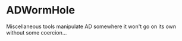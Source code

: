 # ADWormHole
Miscellaneous tools manipulate AD somewhere it won't go on its own without some coercion...
